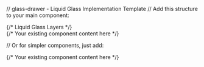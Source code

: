 
// glass-drawer - Liquid Glass Implementation Template
// Add this structure to your main component:

<div className="liquid-glass-container">
  {/* Liquid Glass Layers */}
  <div className="liquid-glass-filter" />
  <div className="liquid-glass-overlay" />
  <div className="liquid-glass-specular" />
  <div className="liquid-glass-content">
    {/* Your existing component content here */}
  </div>
</div>

// Or for simpler components, just add:
<div className="liquid-glass">
  {/* Your existing component content here */}
</div>

